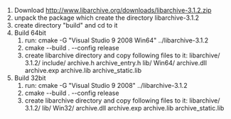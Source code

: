 1. Download http://www.libarchive.org/downloads/libarchive-3.1.2.zip
2. unpack the package which create the directory libarchive-3.1.2
3. create directory "build" and cd to it
4. Build 64bit  
   1. run: cmake -G "Visual Studio 9 2008 Win64" ../libarchive-3.1.2
   2. cmake --build . --config release
   2. create libarchive directory and copy following files to it:
      libarchive/
	 3.1.2/
	    include/
	           archive.h
	           archive_entry.h
	        lib/
	           Win64/
		        archive.dll
		        archive.exp
		        archive.lib
		        archive_static.lib
5. Build 32bit  
   1. run: cmake -G "Visual Studio 9 2008" ../libarchive-3.1.2
   2. cmake --build . --config release
   2. create libarchive directory and copy following files to it:
      libarchive/
	 3.1.2/
	      lib/
	         Win32/
	              archive.dll
		      archive.exp
		      archive.lib
		      archive_static.lib
